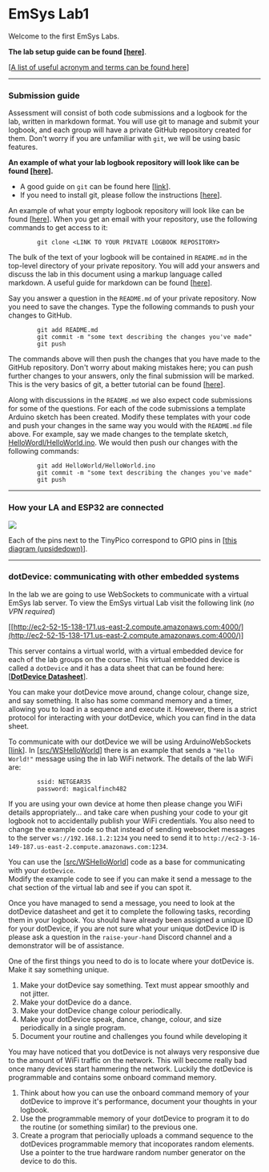 # EmSys Lab1
Welcome to the first EmSys Labs.

__The lab setup guide can be found [[here](https://github.com/STFleming/EmSys_labSetup)]__.

[[A list of useful acronym and terms can be found here](https://github.com/STFleming/EmSys_Lab1/tree/main/acronyms)]

----------------------------
### Submission guide
Assessment will consist of both code submissions and a logbook for the lab, written in markdown format. You will use git to manage and submit your logbook, and each group will have a private GitHub repository created for them. Don't worry if you are unfamiliar with ```git```, we will be using basic features. 

__An example of what your lab logbook repository will look like can be found [[here](https://github.com/STFleming/EmSys_Example_Lab1_logbook)].__ 

* A good guide on ```git``` can be found here [[link](https://www.freecodecamp.org/news/learn-the-basics-of-git-in-under-10-minutes-da548267cc91/)].
* If you need to install git, please follow the instructions [[here](https://git-scm.com/book/en/v2/Getting-Started-Installing-Git)].

An example of what your empty logbook repository will look like can be found [[here](https://github.com/STFleming/EmSys_Example_Lab1_logbook)]. When you get an email with your repository, use the following commands to get access to it:

```
        git clone <LINK TO YOUR PRIVATE LOGBOOK REPOSITORY>
```

The bulk of the text of your logbook will be contained in ```README.md``` in the top-level directory of your private repository. You will add your answers and discuss the lab in this document using a markup language called markdown. A useful guide for markdown can be found [[here](https://guides.github.com/features/mastering-markdown/)]. 

Say you answer a question in the ``README.md`` of your private repository. Now you need to save the changes. Type the following commands to push your changes to GitHub.

```
        git add README.md
        git commit -m "some text describing the changes you've made"
        git push
```
The commands above will then push the changes that you have made to the GitHub repository. Don't worry about making mistakes here; you can push further changes to your answers, only the final submission will be marked. This is the very basics of git, a better tutorial can be found [[here](https://www.freecodecamp.org/news/learn-the-basics-of-git-in-under-10-minutes-da548267cc91/)].

Along with discussions in the ``README.md`` we also expect code submissions for some of the questions. For each of the code submissions a template Arduino sketch has been created. Modify these templates with your code and push your changes in the same way you would with the ``README.md`` file above. For example, say we made changes to the template sketch, [HelloWordl/HelloWorld.ino](HelloWordl/HelloWorld.ino). We would then push our changes with the following commands:

```
        git add HelloWorld/HelloWorld.ino 
        git commit -m "some text describing the changes you've made"
        git push
```

----------------------------------

### How your LA and ESP32 are connected
![](imgs/wiring_diagram.svg)

Each of the pins next to the TinyPico correspond to GPIO pins in [[this diagram (upsidedown)](https://raw.githubusercontent.com/STFleming/EmSys/main/imgs/tinypico-specs-v2.jpg)].

----------------------
### dotDevice: communicating with other embedded systems

In the lab we are going to use WebSockets to communicate with a virtual EmSys lab server. 
To view the EmSys virtual Lab visit the following link (_no VPN required_)

[[http://ec2-52-15-138-171.us-east-2.compute.amazonaws.com:4000/](http://ec2-52-15-138-171.us-east-2.compute.amazonaws.com:4000/)]

This server contains a virtual world, with a virtual embedded device for each of the lab groups on the course. This virtual embedded device is called a ``dotDevice`` and it has a data sheet that can be found here: [[__DotDevice Datasheet__](https://github.com/STFleming/EmSys_dotDevice)].

You can make your dotDevice move around, change colour, change size, and say something. It also has some command memory and a timer, allowing you to load in a sequence and execute it. However, there is a strict protocol for interacting with your dotDevice, which you can find in the data sheet.

To communicate with our dotDevice we will be using ArduinoWebSockets [[link](https://github.com/gilmaimon/ArduinoWebsockets)]. In [[src/WSHelloWorld](src/WSHelloWorld)] there is an example that sends a ``"Hello World!"`` message using the in lab WiFi network. The details of the lab WiFi are:

```
        ssid: NETGEAR35
        password: magicalfinch482
```

If you are using your own device at home then please change you WiFi details appropriately... and take care when pushing your code to your git logbook not to accidentally publish your WiFi credentials.
You also need to change the example code so that instead of sending websocket messages to the server ``ws://192.168.1.2:1234`` you need to send it to ``http://ec2-3-16-149-187.us-east-2.compute.amazonaws.com:1234``.

You can use the [[src/WSHelloWorld](src/WSHelloWorld)] code as a base for communicating with your ``dotDevice``.  
Modify the example code to see if you can make it send a message to the chat section of the virtual lab and see if you can spot it. 

Once you have managed to send a message, you need to look at the dotDevice datasheet and get it to complete the following tasks, recording them in your logbook. You should have already been assigned a unique ID for your dotDevice, if you are not sure what your unique dotDevice ID is please ask a question in the ``raise-your-hand`` Discord channel and a demonstrator will be of assistance. 

One of the first things you need to do is to locate where your dotDevice is. Make it say something unique.

1. Make your dotDevice say something. Text must appear smoothly and not jitter.
2. Make your dotDevice do a dance.
3. Make your dotDevice change colour periodically. 
4. Make your dotDevice speak, dance, change, colour, and size periodically in a single program.
5. Document your routine and challenges you found while developing it

You may have noticed that you dotDevice is not always very responsive due to the amount of WiFi traffic on the network. This will become really bad once many devices start hammering the network. Luckily the dotDevice is programmable and contains some onboard command memory.

1. Think about how you can use the onboard command memory of your dotDevice to improve it's performance, document your thoughts in your logbook.
2. Use the programmable memory of your dotDevice to program it to do the routine (or something similar) to the previous one. 
3. Create a program that periocially uploads a command sequence to the dotDevices programmable memory that incoporates random elements. Use a pointer to the true hardware random number generator on the device to do this.
